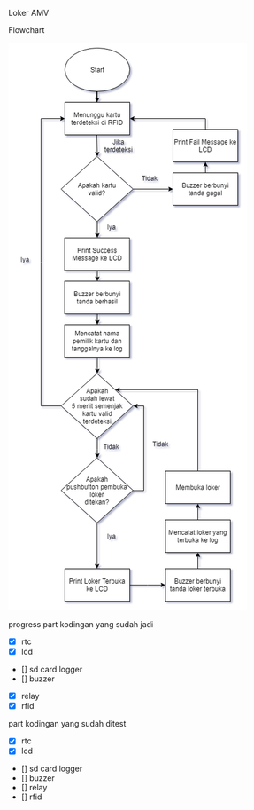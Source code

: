 Loker AMV

Flowchart

![Flowchart](flowchart_loker-amv.png)

progress
part kodingan yang sudah jadi
- [x] rtc
- [x] lcd
- [] sd card logger
- [] buzzer
- [x] relay
- [x] rfid

part kodingan yang sudah ditest
- [x] rtc
- [x] lcd
- [] sd card logger
- [] buzzer
- [] relay
- [] rfid
